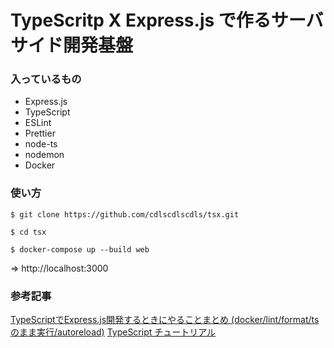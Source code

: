 # TypeScritp X Express.js で作るサーバサイド開発基盤

### 入っているもの
- Express.js
- TypeScript
- ESLint
- Prettier
- node-ts
- nodemon
- Docker

### 使い方
```
$ git clone https://github.com/cdlscdlscdls/tsx.git
```

```
$ cd tsx
```
```
$ docker-compose up --build web
```
=> http://localhost:3000

### 参考記事
[TypeScriptでExpress.js開発するときにやることまとめ (docker/lint/format/tsのまま実行/autoreload)](https://qiita.com/techneconn/items/012bdf1b9ff3881546b3)
[TypeScript チュートリアル](https://qiita.com/EBIHARA_kenji/items/31b7c1c62426bdabd263)

